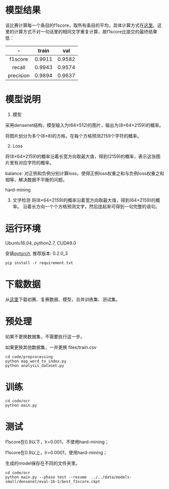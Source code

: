 

# 模型结果
该比赛计算每一个条目的f1score，取所有条目的平均，具体计算方式在[这里](http://competition.heils.cn/main.html)。这里的计算方式不对一句话里的相同文字重复计算，故f1score比提交的最终结果低：

|  -  | train | val | 
| :----------------: | :----------------: | :----------------: | 
| f1score   | 0.9911 | 0.9582 |
| recall    | 0.9943 | 0.9574 |
| precision | 0.9894 | 0.9637 |

# 模型说明
1. 模型

采用densenet结构，模型输入为(64×512)的图片，输出为(8×64×2159)的概率。

将图片划分为多个(8×8)的方格，在每个方格预测2159个字符的概率。

2. Loss

将(8×64×2159)的概率沿着长宽方向取最大值，得到(2159)的概率，表示这张图片里有对应字符的概率。

balance: 对正例和负例分别计算loss，使得正例loss权重之和与负例loss权重之和相等，解决数据不平衡的问题。

hard-mining

3. 文字检测
将(8×64×2159)的概率沿着宽方向取最大值，得到(64×2159)的概率。
沿着长方向一个个方格预测文字，然后连起来可得到一句完整的语句。



# 运行环境
Ubuntu16.04, python2.7, CUDA9.0

安装[pytorch](https://pytorch.org/), 推荐版本: 0.2.0_3
```
pip install -r requirement.txt
```

# 下载数据
从[这里](https://pan.baidu.com/s/1w0iEE7q84IolmZXwttOxVw)下载初赛、复赛数据、模型，合并训练集、测试集。


# 预处理
如果不更换数据集，不需要执行这一步。

如果更换其他数据集，一并更换 files/train.csv
```
cd code/preprocessing
python map_word_to_index.py
python analysis_dataset.py  
```

# 训练
```
cd code/ocr
python main.py
```

# 测试
f1score在0.9以下，lr=0.001，不使用hard-mining；

f1score在0.9以上，lr=0.0001，使用hard-mining；

生成的model保存在不同的文件夹里。
```
cd code/ocr
python main.py --phase test --resume  ../../data/models-small/densenet/eval-16-1/best_f1score.ckpt
```
